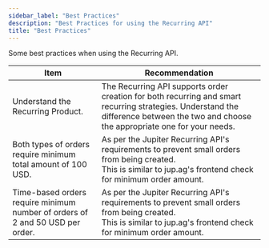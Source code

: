 ```yaml
---
sidebar_label: "Best Practices"
description: "Best Practices for using the Recurring API"
title: "Best Practices"
---
```


<head>
    <title>Best Practices</title>
    <meta name="twitter:card" content="summary" />
</head>

Some best practices when using the Recurring API.

| Item | Recommendation |
| --- | --- |
| Understand the Recurring Product. | The Recurring API supports order creation for both recurring and smart recurring strategies. Understand the difference between the two and choose the appropriate one for your needs. |
| Both types of orders require minimum total amount of 100 USD. | As per the Jupiter Recurring API's requirements to prevent small orders from being created.<br />This is similar to jup.ag's frontend check for minimum order amount. |
| Time-based orders require minimum number of orders of 2 and 50 USD per order. | As per the Jupiter Recurring API's requirements to prevent small orders from being created.<br />This is similar to jup.ag's frontend check for minimum order amount. |
